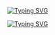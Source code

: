 [![Typing SVG](https://readme-typing-svg.demolab.com?font=Fira+Code&pause=1000&width=435&lines=Hi+there%2C+I'm+Pimkin+Nikita!%F0%9F%91%8B)](https://git.io/typing-svg)

[![Typing SVG](https://readme-typing-svg.demolab.com?font=Fira+Code&pause=1000&multiline=true&width=435&lines=I'm+a+Python+Developer+with+a+strong+Computer+Science+base.;Now+I'm+learning+GO+and+also+improving+my+general+skills+as+a+Software+Developer.&width=600)](https://git.io/typing-svg)

<!--

[![Anurag's GitHub stats](https://github-readme-stats.vercel.app/api?username=nikpim)](https://github.com/anuraghazra/github-readme-stats)

**NikPim/NikPim** is a ✨ _special_ ✨ repository because its `README.md` (this file) appears on your GitHub profile.

Here are some ideas to get you started:

- 🔭 I’m currently working on ...
- 🌱 I’m currently learning ...
- 👯 I’m looking to collaborate on ...
- 🤔 I’m looking for help with ...
- 💬 Ask me about ...
- 📫 How to reach me: ...
- 😄 Pronouns: ...
- ⚡ Fun fact: ...
-->
